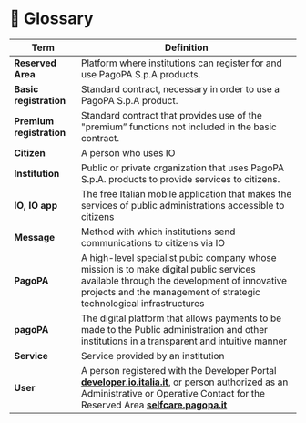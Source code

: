 # 📘 Glossary

| Term                     | Definition                                                                                                                                                                                                                                              |
| ------------------------ | ------------------------------------------------------------------------------------------------------------------------------------------------------------------------------------------------------------------------------------------------------- |
| **Reserved Area**        | Platform where institutions can register for and use PagoPA S.p.A products.                                                                                                                                                                             |
| **Basic registration**   | Standard contract, necessary in order to use a PagoPA S.p.A product.                                                                                                                                                                                    |
| **Premium registration** | Standard contract that provides use of the "premium” functions not included in the basic contract.                                                                                                                                                      |
| **Citizen**              | A person who uses IO                                                                                                                                                                                                                                    |
| **Institution**          | Public or private organization that uses PagoPA S.p.A. products to provide services to citizens.                                                                                                                                                        |
| **IO, IO app**           | The free Italian mobile application that makes the services of public administrations accessible to citizens                                                                                                                                            |
| **Message**              | Method with which institutions send communications to citizens via IO                                                                                                                                                                                   |
| **PagoPA**               | A high-level specialist pubic company whose mission is to make digital public services available through the development of innovative projects and the management of strategic technological infrastructures                                           |
| **pagoPA**               | The digital platform that allows payments to be made to the Public administration and other institutions in a transparent and intuitive manner                                                                                                          |
| **Service**              | Service provided by an institution                                                                                                                                                                                                                      |
| **User**                 | A person registered with the Developer Portal [**developer.io.italia.it**](https://developer.io.italia.it/), or person authorized as an Administrative or Operative Contact for the Reserved Area [**selfcare.pagopa.it**](https://selfcare.pagopa.it/) |
